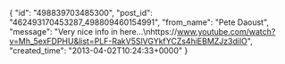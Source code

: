  {
   "id": "498839703485300",
   "post_id": "462493170453287_498809460154991",
   "from_name": "Pete Daoust",
   "message": "Very nice info in here...\nhttps://www.youtube.com/watch?v=Mh_5exFDPHU&list=PLF-RakV5SlVGYkfYCZs4hiEBMZJz3dilO",
   "created_time": "2013-04-02T10:24:33+0000"
 }
